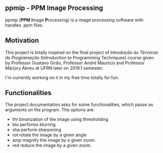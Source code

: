 ## ppmip - PPM Image Processing
ppmip (**PPM** **I**mage **P**rocessing) is a image processing software with handles .ppm files.

## Motivation
This project is totally inspired on the final project of *Introdução às Técnicas de Programação* (Introduction to Programming Techniques) course given by Professor Gustavo Girão, Professor André Mauricio and Professor Márjory Abreu at UFRN later on 2019.1 semester.

I'm currently working on it in my free time totally for fun.

## Functionalities
The project documentation asks for some functionalities, which passe as arguments on the program. The options are:
- thr
binarization of the image using thresholding
- blu
performs blurring
- sha
perform sharpening
- rot
rotate the image by a given angle
- amp
magnify the image by a given zoom.
- red
reduce the image by a given zoom.
